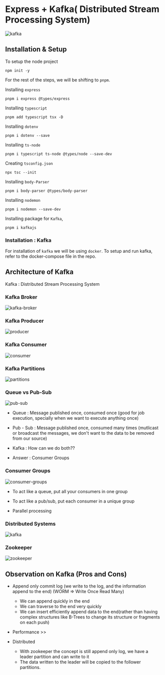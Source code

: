 # Express + Kafka( Distributed Stream Processing System)

![kafka](https://static-00.iconduck.com/assets.00/kafka-icon-2048x935-cvu4503l.png)

## Installation & Setup

To setup the node project

```
npm init -y
```

For the rest of the steps, we will be shifting to `pnpm`.

Installing `express`

```
pnpm i express @types/express 
```

Installing `typescript`

```
pnpm add typescript tsx -D
```

Installing `dotenv`

```
pnpm i dotenv --save
```

Installing `ts-node`

```
pnpm i typescript ts-node @types/node --save-dev 
```

Creating `tsconfig.json`

```
npx tsc --init
```

Installing `body-Parser`

```
pnpm i body-parser @types/body-parser
```

Installing `nodemon`

```
pnpm i nodemon --save-dev
```

Installing package for `Kafka`,

```
pnpm i kafkajs
```

### Installation : Kafka

For installation of `kafka` we will be using `docker`. To setup and run kafka, refer to the docker-compose file in the repo. 

## Architecture of Kafka

Kafka : Distributed Stream Processing System

### Kafka Broker

![kafka-broker](./img/01-kafka-broker.excalidraw.png)

### Kafka Producer

![producer](./img/02-kafka-producer.excalidraw.png)

### Kafka Consumer

![consumer](./img/03-kafka-consumer.excalidraw.png)

### Kafka Partitions

![partitions](./img/04-kafka-partitions.excalidraw.png)

### Queue vs Pub-Sub

![pub-sub](./img/05-pub-sub.excalidraw.png)

* Queue  : Message published once, consumed once     (good for job execution, specially when we want to execute anything once)

* Pub - Sub : Message published once, consumed many times (mutlicast or broadcast the messages, we don't want to the data to be removed from our source)

* Kafka : How can we do both??

* Answer : Consumer Groups

### Consumer Groups

![consumer-groups](./img/06-consumer-groups.excalidraw.png)

* To act like a queue, put all your consumers in one group

* To act like a pub/sub, put each consumer in a unique group

* Parallel processing

### Distributed Systems

![kafka](./img/07-distributed-systems.excalidraw.png)

### Zookeeper

![zookeeper](./img/08-distributed-systems.excalidraw.png)

## Observation on Kafka (Pros and Cons)

* Append only commit log (we write to the log, and the information append to the end) (WORM => Write Once Read Many)

    * We can append quickly in the end
    * We can traverse to the end very quickly
    * We can insert efficiently append data to the end(rather than having complex structures like B-Trees to change its structure or fragments on each push)

* Performance >> 
* Distributed
    * With zookeeper the concept is still append only log, we have a leader partition and can write to it
    * The data written to the leader will be copied to the follower partitions. 
